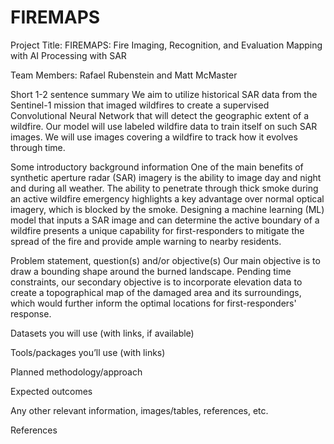 # FIREMAPS
Project Title:
FIREMAPS: Fire Imaging, Recognition, and Evaluation Mapping with AI Processing with SAR 

Team Members:
Rafael Rubenstein and Matt McMaster

Short 1-2 sentence summary
We aim to utilize historical SAR data from the Sentinel-1 mission that imaged wildfires to create a supervised Convolutional Neural Network that will detect the geographic extent of a wildfire. Our model will use labeled wildfire data to train itself on such SAR images. We will use images covering a wildfire to track how it evolves through time. 

Some introductory background information
One of the main benefits of synthetic aperture radar (SAR) imagery is the ability to image day and night and during all weather. The ability to penetrate through thick smoke during an active wildfire emergency highlights a key advantage over normal optical imagery, which is blocked by the smoke. Designing a machine learning (ML) model that inputs a SAR image and can determine the active boundary of a wildfire presents a unique capability for first-responders to mitigate the spread of the fire and provide ample warning to nearby residents. 

Problem statement, question(s) and/or objective(s)
Our main objective is to draw a bounding shape around the burned landscape. Pending time constraints, our secondary objective is to incorporate elevation data to create a topographical map of the damaged area and its surroundings, which would further inform the optimal locations for first-responders' response.

Datasets you will use (with links, if available)

Tools/packages you’ll use (with links)

Planned methodology/approach

Expected outcomes

Any other relevant information, images/tables, references, etc.

References

